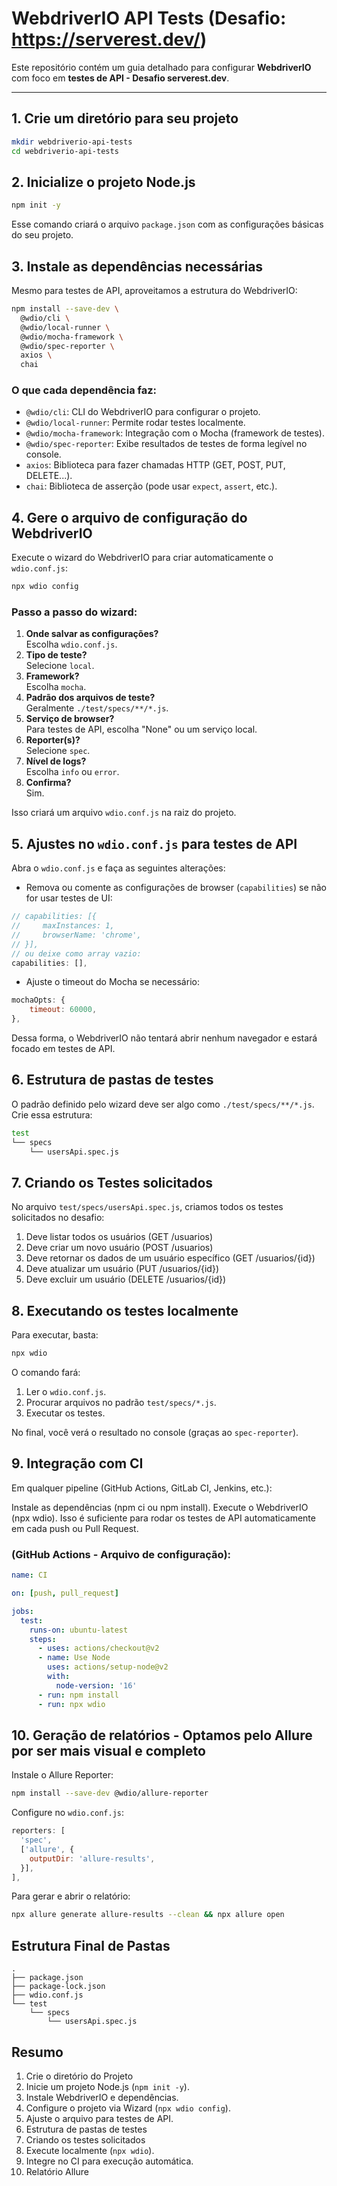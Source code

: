 # WebdriverIO API Tests (Desafio: https://serverest.dev/)

Este repositório contém um guia detalhado para configurar **WebdriverIO** com foco em **testes de API - Desafio serverest.dev**.

---

## 1. Crie um diretório para seu projeto

```bash
mkdir webdriverio-api-tests
cd webdriverio-api-tests
```

## 2. Inicialize o projeto Node.js

```bash
npm init -y
```

Esse comando criará o arquivo `package.json` com as configurações básicas do seu projeto.

## 3. Instale as dependências necessárias

Mesmo para testes de API, aproveitamos a estrutura do WebdriverIO:

```bash
npm install --save-dev \
  @wdio/cli \
  @wdio/local-runner \
  @wdio/mocha-framework \
  @wdio/spec-reporter \
  axios \
  chai
```

### O que cada dependência faz:
- `@wdio/cli`: CLI do WebdriverIO para configurar o projeto.
- `@wdio/local-runner`: Permite rodar testes localmente.
- `@wdio/mocha-framework`: Integração com o Mocha (framework de testes).
- `@wdio/spec-reporter`: Exibe resultados de testes de forma legível no console.
- `axios`: Biblioteca para fazer chamadas HTTP (GET, POST, PUT, DELETE...).
- `chai`: Biblioteca de asserção (pode usar `expect`, `assert`, etc.).

## 4. Gere o arquivo de configuração do WebdriverIO

Execute o wizard do WebdriverIO para criar automaticamente o `wdio.conf.js`:

```bash
npx wdio config
```

### Passo a passo do wizard:
1. **Onde salvar as configurações?**  
   Escolha `wdio.conf.js`.
2. **Tipo de teste?**  
   Selecione `local`.
3. **Framework?**  
   Escolha `mocha`.
4. **Padrão dos arquivos de teste?**  
   Geralmente `./test/specs/**/*.js`.
5. **Serviço de browser?**  
   Para testes de API, escolha "None" ou um serviço local.
6. **Reporter(s)?**  
   Selecione `spec`.
7. **Nível de logs?**  
   Escolha `info` ou `error`.
8. **Confirma?**  
   Sim.

Isso criará um arquivo `wdio.conf.js` na raiz do projeto.

## 5. Ajustes no `wdio.conf.js` para testes de API

Abra o `wdio.conf.js` e faça as seguintes alterações:

- Remova ou comente as configurações de browser (`capabilities`) se não for usar testes de UI:

```javascript
// capabilities: [{
//     maxInstances: 1,
//     browserName: 'chrome',
// }],
// ou deixe como array vazio:
capabilities: [],
```

- Ajuste o timeout do Mocha se necessário:

```javascript
mochaOpts: {
    timeout: 60000,
},
```

Dessa forma, o WebdriverIO não tentará abrir nenhum navegador e estará focado em testes de API.

## 6. Estrutura de pastas de testes

O padrão definido pelo wizard deve ser algo como `./test/specs/**/*.js`.  
Crie essa estrutura:

```bash
test
└── specs
    └── usersApi.spec.js
```

## 7. Criando os Testes solicitados

No arquivo `test/specs/usersApi.spec.js`, criamos todos os testes solicitados no desafio:

1. Deve listar todos os usuários (GET /usuarios)
2. Deve criar um novo usuário (POST /usuarios)
3. Deve retornar os dados de um usuário específico (GET /usuarios/{id})
4. Deve atualizar um usuário (PUT /usuarios/{id})
5. Deve excluir um usuário (DELETE /usuarios/{id})


## 8. Executando os testes localmente

Para executar, basta:

```bash
npx wdio
```

O comando fará:
1. Ler o `wdio.conf.js`.
2. Procurar arquivos no padrão `test/specs/*.js`.
3. Executar os testes.

No final, você verá o resultado no console (graças ao `spec-reporter`).

## 9. Integração com CI
Em qualquer pipeline (GitHub Actions, GitLab CI, Jenkins, etc.):

Instale as dependências (npm ci ou npm install).
Execute o WebdriverIO (npx wdio).
Isso é suficiente para rodar os testes de API automaticamente em cada push ou Pull Request.

### (GitHub Actions - Arquivo de configuração):

```yaml
name: CI

on: [push, pull_request]

jobs:
  test:
    runs-on: ubuntu-latest
    steps:
      - uses: actions/checkout@v2
      - name: Use Node
        uses: actions/setup-node@v2
        with:
          node-version: '16'
      - run: npm install
      - run: npx wdio
```

## 10. Geração de relatórios - Optamos pelo Allure por ser mais visual e completo

Instale o Allure Reporter:

```bash
npm install --save-dev @wdio/allure-reporter
```

Configure no `wdio.conf.js`:

```javascript
reporters: [
  'spec',
  ['allure', {
    outputDir: 'allure-results',
  }],
],
```

Para gerar e abrir o relatório:

```bash
npx allure generate allure-results --clean && npx allure open
```

## Estrutura Final de Pastas

```plaintext
.
├── package.json
├── package-lock.json
├── wdio.conf.js
└── test
    └── specs
        └── usersApi.spec.js
```

## Resumo

1. Crie o diretório do Projeto
2. Inicie um projeto Node.js (`npm init -y`).
3. Instale WebdriverIO e dependências.
4. Configure o projeto via Wizard (`npx wdio config`).
5. Ajuste o arquivo para testes de API.
6. Estrutura de pastas de testes
7. Criando os testes solicitados
8. Execute localmente (`npx wdio`).
9. Integre no CI para execução automática.
10. Relatório Allure

